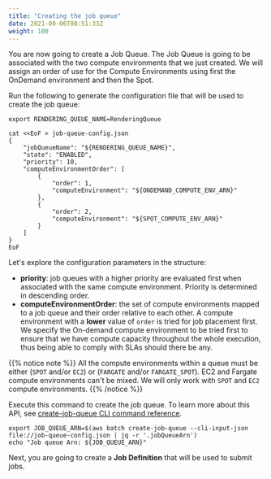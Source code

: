 ```yaml
---
title: "Creating the job queue"
date: 2021-09-06T08:51:33Z
weight: 100
---
```


You are now going to create a Job Queue. The Job Queue is going to be associated with the two compute environments that we just created. We will assign an order of use for the Compute Environments using first the OnDemand environment and then the Spot.

Run the following to generate the configuration file that will be used to create the job queue:

```
export RENDERING_QUEUE_NAME=RenderingQueue

cat <<EoF > job-queue-config.json
{
    "jobQueueName": "${RENDERING_QUEUE_NAME}",
    "state": "ENABLED",
    "priority": 10,
    "computeEnvironmentOrder": [
        {
            "order": 1,
            "computeEnvironment": "${ONDEMAND_COMPUTE_ENV_ARN}"
        },
        {
            "order": 2,
            "computeEnvironment": "${SPOT_COMPUTE_ENV_ARN}"
        }
    ]
}
EoF
```

Let's explore the configuration parameters in the structure:

- **priority**: job queues with a higher priority are evaluated first when associated with the same compute environment. Priority is determined in descending order.
- **computeEnvironmentOrder**: the set of compute environments mapped to a job queue and their order relative to each other. A compute environment with a **lower** value of `order` is tried for job placement first. We specify the On-demand compute environment to be tried first to ensure that we have compute capacity throughout the whole execution, thus being able to comply with SLAs should there be any.

{{% notice note %}}
All the compute environments within a queue must be either (`SPOT` and/or `EC2`) or (`FARGATE` and/or `FARGATE_SPOT`). EC2 and Fargate compute environments can't be mixed. We will only work with `SPOT` and `EC2` compute environments.
{{% /notice %}}

Execute this command to create the job queue. To learn more about this API, see [create-job-queue CLI command reference](https://docs.aws.amazon.com/cli/latest/reference/batch/create-job-queue.html).

```
export JOB_QUEUE_ARN=$(aws batch create-job-queue --cli-input-json file://job-queue-config.json | jq -r '.jobQueueArn')
echo "Job queue Arn: ${JOB_QUEUE_ARN}"
```

Next, you are going to create a **Job Definition** that will be used to submit jobs.
